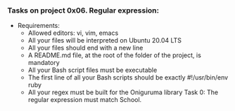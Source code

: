 ### Tasks on project 0x06. Regular expression:
- Requirements:
	- Allowed editors: vi, vim, emacs
	- All your files will be interpreted on Ubuntu 20.04 LTS
	- All your files should end with a new line
	- A README.md file, at the root of the folder of the project, is mandatory
	- All your Bash script files must be executable
	- The first line of all your Bash scripts should be exactly #!/usr/bin/env ruby
	- All your regex must be built for the Oniguruma library
Task 0: The regular expression must match School.
